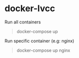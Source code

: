 # docker-lvcc

Run all containers
> docker-compose up

Run specific container (e.g: nginx)
> docker-compose up nginx